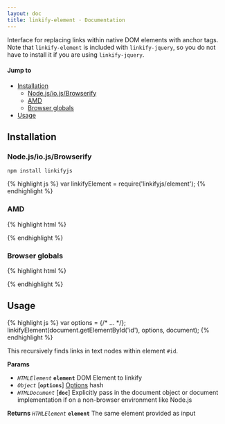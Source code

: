 ```yaml
---
layout: doc
title: linkify-element · Documentation
---
```


Interface for replacing links within native DOM elements with anchor tags. Note that `linkify-element` is included with `linkify-jquery`, so you do not have to install it if you are using `linkify-jquery`.

#### Jump to

* [Installation](#installation)
  * [Node.js/io.js/Browserify](#nodejsiojsbrowserify)
  * [AMD](#amd)
  * [Browser globals](#browser-globals)
* [Usage](#usage)

## Installation

### Node.js/io.js/Browserify

```
npm install linkifyjs
```

{% highlight js %}
var linkifyElement = require('linkifyjs/element');
{% endhighlight %}

### AMD

{% highlight html %}
<script src="linkify.amd.js"></script>
<script src="linkify-element.amd.js"></script>
<script>
    require(['linkify-element'], function (linkifyElement) {
        // …
    });
</script>
{% endhighlight %}

### Browser globals

{% highlight html %}
<script src="linkify.js"></script>
<script src="linkify-element.js"></script>
{% endhighlight %}

## Usage

{% highlight js %}
var options = {/* … */};
linkifyElement(document.getElementById('id'), options, document);
{% endhighlight %}

This recursively finds links in text nodes within element `#id`.

**Params**

* _`HTMLElement`_ **`element`** DOM Element to linkify
* _`Object`_ [**`options`**]  [Options](options.html) hash
* _`HTMLDocument`_ [**`doc`**] Explicitly pass in the document object or document implementation if on a non-browser environment like Node.js

**Returns** _`HTMLElement`_ **`element`** The same element provided as input

